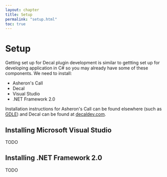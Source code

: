 ```yaml
---
layout: chapter
title: Setup
permalink: "setup.html"
toc: true
---
```


# Setup

Getting set up for Decal plugin development is similar to gettting set up for developing application in C# so you may already have some of these components.
We need to install:

- Asheron's Call
- Decal
- Visual Studio
- .NET Framework 2.0

Installation instructions for Asheron's Call can be found elsewhere (such as [GDLE](https://www.gdleac.com/)) and Decal can be found at [decaldev.com](https://www.decaldev.com/).

## Installing Microsoft Visual Studio

TODO

## Installing .NET Framework 2.0

TODO
